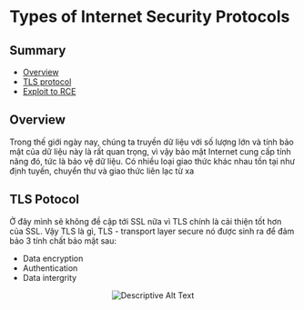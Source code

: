 # Types of Internet Security Protocols
## Summary
- [Overview](#Overview)
- [TLS protocol](#TLSPotocol)
- [Exploit to RCE ](#Exploit-to-RCE )
## Overview
Trong thế giới ngày nay, chúng ta truyền dữ liệu với số lượng lớn và tính bảo mật của dữ liệu này là rất quan trọng, vì vậy bảo mật Internet cung cấp tính năng đó, tức là bảo vệ dữ liệu. Có nhiều loại giao thức khác nhau tồn tại như định tuyến, chuyển thư và giao thức liên lạc từ xa
## TLS Potocol
Ở đây mình sẽ không đề cập tới SSL nữa vì TLS chính là cải thiện tốt hơn của SSL. Vậy TLS là gì, TLS - transport layer secure nó được sinh ra để đảm bảo 3 tính chất bảo mật sau: 
- Data encryption
- Authentication
- Data intergrity

<p align="center">
  <img src="https://github.com/Giaduoc0211/5G-Security/assets/71538455/6fbbadee-3e3d-406a-9355-11d13cd23c45" alt="Descriptive Alt Text">
</p>
